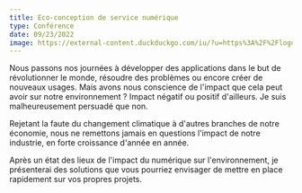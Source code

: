 ```yaml
---
title: Eco-conception de service numérique
type: Conférence
date: 09/23/2022
image: https://external-content.duckduckgo.com/iu/?u=https%3A%2F%2Flogosmarcas.net%2Fwp-content%2Fuploads%2F2020%2F12%2FDecathlon-Logo.png&f=1&nofb=1
---
```


Nous passons nos journées à développer des applications dans le but de
révolutionner le monde, résoudre des problèmes ou encore créer de
nouveaux usages. Mais avons nous conscience de l'impact que cela peut
avoir sur notre environnement ? Impact négatif ou positif d'ailleurs.
Je suis malheureusement persuadé que non.

Rejetant la faute du changement climatique à d'autres branches de
notre économie, nous ne remettons jamais en questions l'impact de
notre industrie, en forte croissance d'année en année.

Après un état des lieux de l'impact du numérique sur l'environnement,
je présenterai des solutions que vous pourriez envisager de mettre en
place rapidement sur vos propres projets.

